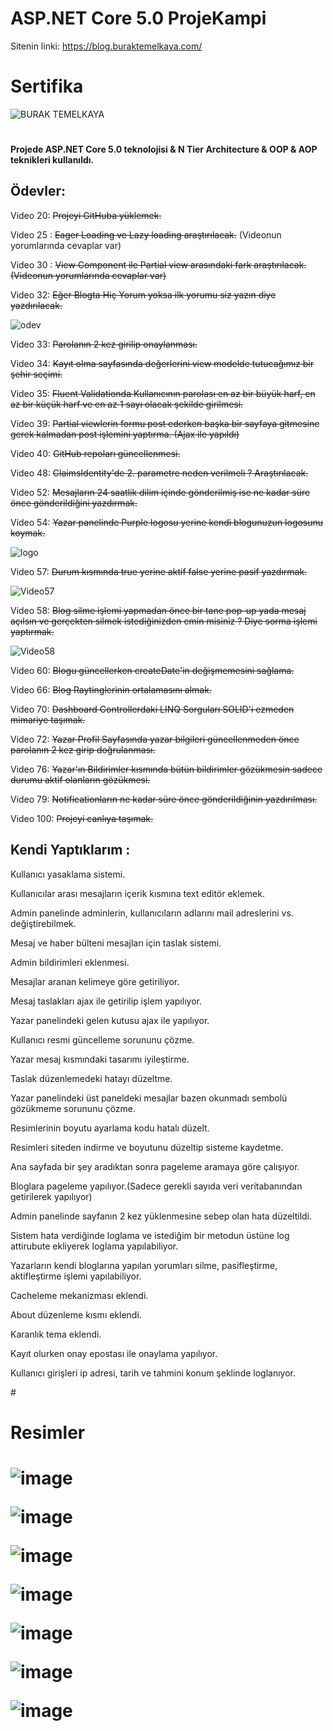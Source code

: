# ASP.NET Core 5.0 ProjeKampi

Sitenin linki: https://blog.buraktemelkaya.com/

# Sertifika

![BURAK TEMELKAYA](https://github.com/BurakTemelkaya/ASP.NET_Core_5.0-ProjeKampi/assets/70866473/b592f0be-757b-4232-b687-742e7fab4107)

# <h4>Projede ASP.NET Core 5.0 teknolojisi &amp; N Tier Architecture &amp; OOP &amp; AOP teknikleri kullanıldı.</h4>

<h2>Ödevler:</h2>

Video 20: <del>Projeyi GitHuba yüklemek.</del>

Video 25 : <del>Eager Loading ve Lazy loading araştırılacak.</del>
(Videonun yorumlarında cevaplar var)

Video 30 : <del>View Component ile Partial view arasındaki fark araştırılacak.(Videonun yorumlarında cevaplar var)</del>

Video 32: <del> Eğer Blogta Hiç Yorum yoksa ilk yorumu siz yazın diye yazdırılacak.</del> 

![odev](https://user-images.githubusercontent.com/70866473/139933654-78208b55-9633-483e-9f9e-0d75e7440422.PNG)

Video 33: <del>Parolanın 2 kez girilip onaylanması.</del> 

Video 34: <del>Kayıt olma sayfasında değerlerini view modelde tutucağımız bir şehir seçimi.</del> 

Video 35: <del>Fluent Validationda Kullanıcının parolası en az bir büyük harf, en az bir küçük harf ve en az 1 sayı olacak şekilde girilmesi.</del> 

Video 39: <del>Partial viewlerin formu post ederken başka bir sayfaya gitmesine gerek kalmadan post işlemini yaptırma. (Ajax ile yapıldı)</del>

Video 40: <del> GitHub repoları güncellenmesi.</del>

Video 48: <del>ClaimsIdentity'de 2. parametre neden verilmeli ? Araştırılacak.</del>

Video 52: <del>Mesajların 24 saatlik dilim içinde gönderilmiş ise ne kadar süre önce gönderildiğini yazdırmak.</del>

Video 54: <del>Yazar panelinde Purple logosu yerine kendi blogunuzun logosunu koymak.</del>

![logo](https://user-images.githubusercontent.com/70866473/139873172-f9fda63e-2327-4c4e-89c5-28dc17166b06.PNG)

Video 57: <del>Durum kısmında true yerine aktif false yerine pasif yazdırmak.</del>

![Video57](https://user-images.githubusercontent.com/70866473/139940108-bcbf499e-ab72-4bc9-9328-ca0547697bbe.PNG)

Video 58: <del>Blog silme işlemi yapmadan önce bir tane pop-up yada mesaj açılsın ve gerçekten silmek istediğinizden emin misiniz ? Diye sorma işlemi yaptırmak.</del>

![Video58](https://user-images.githubusercontent.com/70866473/139940296-27395ce4-5482-4c55-8e51-ef21663c5cdd.PNG)

Video 60: <del>Blogu güncellerken createDate'in değişmemesini sağlama.</del>

Video 66: <del>Blog Raytinglerinin ortalamasını almak.</del>

Video 70: <del>Dashboard Controllerdaki LINQ Sorguları SOLID'i ezmeden mimariye taşımak.</del>

Video 72: <del>Yazar Profil Sayfasında yazar bilgileri güncellenmeden önce parolanın 2 kez girip doğrulanması.</del>

Video 76: <del>Yazar'ın Bildirimler kısmında bütün bildirimler gözükmesin sadece durumu aktif olanların gözükmesi.</del>
 
Video 79: <del>Notificationların ne kadar süre önce gönderildiğinin yazdırılması.</del>
 
Video 100: <del>Projeyi canlıya taşımak.</del> 

<h2>Kendi Yaptıklarım :</h2>

Kullanıcı yasaklama sistemi.

Kullanıcılar arası mesajların içerik kısmına text editör eklemek.

Admin panelinde adminlerin, kullanıcıların adlarını mail adreslerini vs. değiştirebilmek.

Mesaj ve haber bülteni mesajları için taslak sistemi.

Admin bildirimleri eklenmesi.

Mesajlar aranan kelimeye göre getiriliyor.

Mesaj taslakları ajax ile getirilip işlem yapılıyor.

Yazar panelindeki gelen kutusu ajax ile yapılıyor.

Kullanıcı resmi güncelleme sorununu çözme.

Yazar mesaj kısmındaki tasarımı iyileştirme.

Taslak düzenlemedeki hatayı düzeltme.

Yazar panelindeki üst paneldeki mesajlar bazen okunmadı sembolü gözükmeme sorununu çözme.

Resimlerinin boyutu ayarlama kodu hatalı düzelt.

Resimleri siteden indirme ve boyutunu düzeltip sisteme kaydetme.

Ana sayfada bir şey aradıktan sonra pageleme aramaya göre çalışıyor.

Bloglara pageleme yapılıyor.(Sadece gerekli sayıda veri veritabanından getirilerek yapılıyor)

Admin panelinde sayfanın 2 kez yüklenmesine sebep olan hata düzeltildi.

Sistem hata verdiğinde loglama ve istediğim bir metodun üstüne log attirubute ekliyerek loglama yapılabiliyor.

Yazarların kendi bloglarına yapılan yorumları silme, pasifleştirme, aktifleştirme işlemi yapılabiliyor.

Cacheleme mekanizması eklendi.

About düzenleme kısmı eklendi.

Karanlık tema eklendi.

Kayıt olurken onay epostası ile onaylama yapılıyor.

Kullanıcı girişleri ip adresi, tarih ve tahmini konum şeklinde loglanıyor.

#<h1>Resimler<h1/>
 
![image](https://github.com/BurakTemelkaya/ASP.NET_Core_5.0-ProjeKampi/assets/70866473/26df79ae-5d6c-4e1d-a11d-4471a8c7be25)
 
![image](https://github.com/BurakTemelkaya/ASP.NET_Core_5.0-ProjeKampi/assets/70866473/bd854520-c89d-41e6-bde1-4cbd5f9b866e)
 
![image](https://github.com/BurakTemelkaya/ASP.NET_Core_5.0-ProjeKampi/assets/70866473/0b730dd9-1a47-4d07-9f53-e3b59b288b24)
 
![image](https://github.com/BurakTemelkaya/ASP.NET_Core_5.0-ProjeKampi/assets/70866473/f2b1e8c9-f3b0-4501-98ec-37eaa258e26e)

![image](https://github.com/BurakTemelkaya/ASP.NET_Core_5.0-ProjeKampi/assets/70866473/1dce8f82-7e1b-45ad-878c-168d2927e3d5)

![image](https://github.com/BurakTemelkaya/ASP.NET_Core_5.0-ProjeKampi/assets/70866473/99fd6a6a-023c-43bc-8a51-7f81ec74637f)

![image](https://github.com/BurakTemelkaya/ASP.NET_Core_5.0-ProjeKampi/assets/70866473/27d72539-6259-4286-ab24-3dbeca4251cc)

